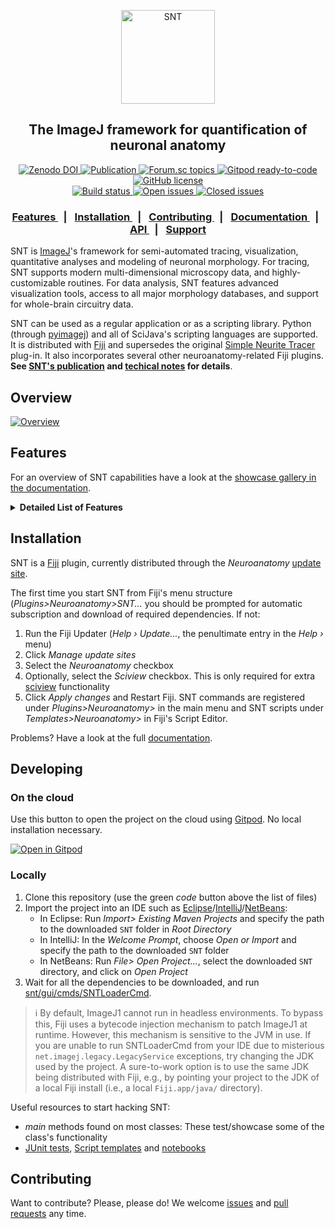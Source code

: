 <p align="center"><img src="https://imagej.net/media/icons/snt.png" alt="SNT" width="150"></p>
<h2 align="center">The ImageJ framework for quantification of neuronal anatomy</h2>
<div align="center">
  <!-- Zenodo -->
  <a href="https://zenodo.org/badge/latestdoi/221831995">
    <img alt="Zenodo DOI" src="https://zenodo.org/badge/221831995.svg">
  </a>
  <!-- BioRiv -->
  <a href="https://doi.org/10.1101/2020.07.13.179325">
    <img alt="Publication" src="https://img.shields.io/badge/Publication-BioRiv-red.svg">
  </a>
  <a href="https://forum.image.sc/tags/snt">
    <img alt="Forum.sc topics" src="https://img.shields.io/badge/dynamic/json.svg?label=forum&url=https%3A%2F%2Fforum.image.sc%2Ftag%2Fsnt.json&query=%24.topic_list.tags.0.topic_count&suffix=%20topics">
  </a>
  <!-- Gitpod -->
  <a href="https://gitpod.io/#https://github.com/fiji/SNT">
    <img alt="Gitpod ready-to-code" src="https://img.shields.io/badge/Gitpod-ready--to--code-blue?logo=gitpod">
  </a>
  <!-- License -->
  <a href="https://github.com/morphonets/SNT/blob/master/LICENSE.txt">
    <img alt="GitHub license" src="https://img.shields.io/github/license/morphonets/SNT">
  </a>
  <br>
  <!-- Build Status -->
  <a href="https://github.com/morphonets/SNT/actions/workflows/build-main.yml">
    <img alt="Build status" src="https://github.com/morphonets/SNT/actions/workflows/build-main.yml/badge.svg">
  </a>
  <!-- Issues -->
  <a href="https://github.com/morphonets/SNT/issues">
    <img alt="Open issues" src="https://img.shields.io/github/issues/morphonets/SNT">
  </a>
  <a href="https://github.com/morphonets/SNT/issues">
    <img alt="Closed issues" src="https://img.shields.io/github/issues-closed/morphonets/SNT">
  </a>
</div>
<div align="center">
  <h3>
    <a href="https://github.com/morphonets/SNT/master/README.md#features">
      Features
    </a>
    <span style="margin:.5em">|</span>
    <a href="https://github.com/morphonets/SNT/master/README.md#installation">
      Installation
    </a>
    <span style="margin:.5em">|</span>
    <a href="https://github.com/morphonets/SNT/master/README.md#contributing">
      Contributing
    </a>
    <span style="margin:.5em">|</span>
    <a href="https://imagej.net/SNT">
       Documentation
    </a>
    <span style="margin:.5em">|</span>
    <a href="https://morphonets.github.io/SNT/">
      API
    </a>
    <span style="margin:.5em">|</span>
    <a href="https://forum.image.sc/tag/SNT">
      Support
    </a>
  </h3>
</div>

SNT is [ImageJ](https://imagej.net/)'s framework for semi-automated tracing, visualization, quantitative analyses and modeling of neuronal morphology. For tracing, SNT supports modern multi-dimensional microscopy data, and highly-customizable routines. For data analysis, SNT features advanced visualization tools, access to all major morphology databases, and support for whole-brain circuitry data.

SNT can be used as a regular application or as a scripting library. Python (through [pyimagej](https://github.com/imagej/pyimagej)) and  all of SciJava's scripting languages are supported. It is distributed with [Fiji](https://imagej.net/Fiji) and supersedes the original [Simple Neurite Tracer](#backwards-compatibility) plug-in. It also incorporates several other neuroanatomy-related Fiji plugins. **See  [SNT's publication](https://doi.org/10.1038/s41592-021-01105-7)  and [techical notes](./NOTES.md) for details**.

## Overview

[![Overview](https://user-images.githubusercontent.com/2439948/167173119-2e4bea60-38e6-437f-82a9-205700f83ae8.png)](https://www.nature.com/articles/s41592-021-01105-7)

## Features
For an overview of SNT capabilities have a look at the [showcase gallery in the documentation](https://imagej.net/plugins/snt/#overview).
<details>
  <summary><b>Detailed List of Features</b></summary>

### Tracing

* Semi-automated Tracing:
  
  * Support for up to 5D multidimensional images, including multichannel, and timelapse sequences
  * Support for both ImageJ1 and [ImgLib2](https://imagej.net/libs/imglib2/) data structures
  * Several bi-directional search algorithms (A\*, NBA\*, Fast marching) with adjustable cost functions allow for efficient computation of curvatures for a wide range of imagery, that are <u>up to 20x faster</u> relatively to the original _Simple Neurite Tracer_ plugin
  * Tracing in "secondary layers". This allows for paths to be computed on "enhanced" (pre-processed) images while interacting with the unfiltered, original image (or vice-versa). Toggling between the two data sources is immediate
  * Precise placement of nodes is aided by a local search that automatically snaps the cursor to neurites wihin a 3D neighborhood

* Auto-tracing:
  
  * Generation of traces from thresholded images

* Tracing can be interleaved with image processing routines

* Tracing is scriptable. Interactive scripts allow for real-time inspection of results

* Paths can be tagged, searched, grouped and filtered by morphometric properties (length, radius, etc.)

* Paths can be edited, i.e., a path can be linked or merged together, or split into two. Nodes can be moved, deleted, or inserted

* Post-hoc refinement of node positioning and radii by 'fitting' traces to the fluorescent signal associated with a path
  
  ### Analysis

* Extensive repertoire of metrics, namely those provided by [L-measure](http://cng.gmu.edu:8080/Lm/help/index.htm) and [NeuroM](https://github.com/BlueBrain/NeuroM). Metrics can be collected from groups of cells, single cells, or parts thereof

* Analysis based on neuropil annotations for whole-brain data such as [MouseLight](https://ml-neuronbrowser.janelia.org/)

* Direct access to public databases, including [FlyCircuit](http://www.flycircuit.tw), [Insect Brain Database](https://insectbraindb.org/app/), [MouseLight](https://ml-neuronbrowser.janelia.org/), [NeuroMorpho](http://neuromorpho.org/), and [Virtual Fly Brain](https://v2.virtualflybrain.org/)

* Built-in commands for immediate retrieval of statistical reports, including summary statistics, comparison plots and histograms

* Convex hull analyses

* Graph theory-based analyses

* Persistent homology-based analyses

* [Sholl](./NOTES.md) and Horton-Strahler analyses

* Image processing workflows: Reconstructions can be converted to masks and ROIs. Voxel intensities can be profiled around traced paths
  
  ### Visualization

* Quantitative visualizations: Display neurons color coded by morphometric traits, or neuropil annotations. 

* Publication-quality visualizations:  Neuronal reconstructions, diagrams, plots and histograms can be exported as vector graphics

* [Reconstruction Viewer](https://imagej.net/SNT:_Reconstruction_Viewer): Standalone hardware-accelerated 3D visualization tool for both meshes and reconstructions.
  
  * Interactive and programmatic scenes (controlled rotations, panning, zoom, scaling, animation,  "dark/light mode", etc.)
  * Customizable views: Interactive management of scene elements, controls for transparency, color interpolation, lightning, path smoothing, etc.. Ability to render both local and remote files on the same scene
  * Built-in support for several template brains: Drosophila, [zebrafish](https://fishatlas.neuro.mpg.de/), and Allen CCF (Allen Mouse Brain Atlas)

* [sciview](https://github.com/scenerygraphics/sciview) integration

* Graph Viewer: A dedicated viewer for graph-theory-based diagrams
  
  * Display reconstructions as dendrograms
  * Quantitative connectivity graphs for single cells and groups of cells
  
  ### Scripting

* Almost every aspect of the program can be scripted in any of the IJ2 supported languages, or from Python through [pyimagej](https://github.com/imagej/pyimagej)

* Detailed [documentation](https://imagej.net/SNT:_Scripting) and examples, including Python [notebooks](https://github.com/morphonets/SNT/tree/master/notebooks), and [end-to-end examples](https://github.com/morphonets/SNTmanuscript)

* Headless scripts supported
  
  ### Modeling

* Biophysical modeling of neuronal growth is performed through [Cortex3D (Cx3D)](https://github.com/morphonets/cx3d) and [sciview](https://docs.scenery.graphics/sciview/ "SciView"), in which a modified version of [Cx3D](https://github.com/morphonets/cx3d) grows neuronal processes with [sciview](https://docs.scenery.graphics/sciview/)’s data structures.
  
  ### Backwards Compatibility

* Special effort was put into backwards compatibility with  [Simple Neurite Tracer](https://github.com/fiji/SNT)  (including [TrakEM2](https://github.com/trakem2/TrakEM2) and [ITK](https://imagej.net/SNT:_Tubular_Geodesics) interaction). Inherited functionality has been improved, namely:
  
  * Support for sub-pixel accuracy
  * Synchronization of XY, ZY, and XZ views
  * Improved "filling" and "fitting" routines
  * Multi-threading improvements
  * Modernized GUI

* Aggregation of [legacy plugins](./NOTES.md)
  
  </details>

## Installation

SNT is a [Fiji](https://imagej.net/Fiji) plugin, currently distributed through the *Neuroanatomy* [update site](https://imagej.net/Update_Sites).

The first time you start SNT from Fiji's menu structure (*Plugins>Neuroanatomy>SNT...* you should be prompted for automatic subscription and download of required dependencies. If not:

1. Run the Fiji Updater (*Help › Update...*, the penultimate entry in the  *Help ›*  menu)
2. Click *Manage update sites*
3. Select the *Neuroanatomy* checkbox
4. Optionally, select the *Sciview* checkbox. This is only required for extra [sciview](https://docs.scenery.graphics/sciview/) functionality
5. Click *Apply changes* and Restart Fiji. SNT commands are registered under _Plugins>Neuroanatomy>_ in the main menu and SNT scripts under _Templates>Neuroanatomy>_ in Fiji's Script Editor.

Problems? Have a look at the full [documentation](https://imagej.net/SNT).

## Developing

### On the cloud

Use this button to open the project on the cloud using [Gitpod](https://gitpod.io). No local installation necessary.

[![Open in Gitpod](https://gitpod.io/button/open-in-gitpod.svg)](https://gitpod.io/#https://github.com/morphonets/SNT) 

### Locally

1. Clone this repository (use the green _code_ button above the list of files) 
2. Import the project into an IDE such as [Eclipse](https://www.eclipse.org/downloads/packages/)/[IntelliJ](https://www.jetbrains.com/idea/download/)/[NetBeans](https://netbeans.apache.org/download/index.html):
   - In Eclipse: Run _Import> Existing Maven Projects_ and specify the path to the downloaded `SNT` folder in _Root Directory_
   - In IntelliJ: In the _Welcome Prompt_, choose _Open or Import_ and specify the path to the downloaded `SNT` folder
   - In NetBeans: Run _File> Open Project..._, select the downloaded `SNT` directory, and click on _Open Project_
3. Wait for all the dependencies to be downloaded, and run [snt/gui/cmds/SNTLoaderCmd](./src/main/java/sc/fiji/snt/gui/cmds/SNTLoaderCmd.java). 

> :information_source: By default, ImageJ1 cannot run in headless environments. To bypass this, Fiji uses a bytecode injection mechanism to patch ImageJ1 at runtime.
> However, this mechanism is sensitive to the JVM in use. If you are unable to run SNTLoaderCmd from your IDE due to misterious `net.imagej.legacy.LegacyService` exceptions,
> try changing the JDK used by the project. A sure-to-work option is to use the same JDK being distributed with Fiji, e.g., by pointing your project to the JDK of a local Fiji install (i.e., a local `Fiji.app/java/` directory).

Useful resources to start hacking SNT:

- _main_ methods found on most classes: These test/showcase some of the class's functionality
- [JUnit tests](./src/test/java/sc/fiji/snt/),  [Script templates](./src/main/resources/script_templates/Neuroanatomy/) and [notebooks](./notebooks)

## Contributing

Want to contribute? Please, please do! We welcome [issues](https://github.com/morphonets/SNT/issues) and [pull requests](https://github.com/morphonets/SNT/pulls) any time.
